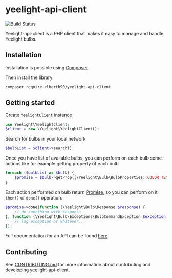 yeelight-api-client
=======================
[![Build Status](https://travis-ci.org/elberth90/yeelight-api-client.svg?branch=master)](https://travis-ci.org/elberth90/yeelight-api-client)

Yeelight-api-client is a PHP client that makes it easy to manage and handle Yeelight bulbs.

Installation
------------
Installation is possible using [Composer](https://getcomposer.org/).

Then install the library:

    composer require elberth90/yeelight-api-client
    
Getting started
---------------
Create `YeelightClient` instance
```php
use Yeelight\YeelightClient;
$client = new \Yeelight\YeelightClient();
```

Search for bulbs in your local network
```php
$bulbList = $client->search();
```

Once you have list of available bulbs, you can perform on each bulb some actions like for example getting property 
of each bulb
```php
foreach ($bulbList as $bulb) {
    $promise = $bulb->getProp([\Yeelight\Bulb\BulbProperties::COLOR_TEMPERATURE]);
}
```

Each action performed on bulb return [Promise](https://github.com/reactphp/promise), so you can perform on it 
`then()` or `done()` operation.
```php
$promise->done(function (\Yeelight\Bulb\Response $response) {
    // do something with response
}, function (\Yeelight\Bulb\Exceptions\BulbCommandException $exception) {
    // log exception or whatever...
});
```

Full documentation for an API can be found [here](http://www.yeelight.com/download/Yeelight_Inter-Operation_Spec.pdf)
    
Contributing
------------

See [CONTRIBUTING.md](CONTRIBUTING.md) for more information about contributing and developing yeelight-api-client.
